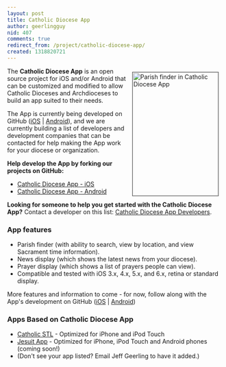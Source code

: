 ```yaml
---
layout: post
title: Catholic Diocese App
author: geerlingguy
nid: 407
comments: true
redirect_from: /project/catholic-diocese-app/
created: 1318820721
---
```

<img src="http://www.opensourcecatholic.com/sites/opensourcecatholic.com/files/project/resources/diocese-app-screenshot.jpg" alt="Parish finder in Catholic Diocese App" width="200" height="288" style="float: right; border-width: 1px; border-color: #555; border-style: solid; margin: 10px;" />The <strong>Catholic Diocese App</strong> is an open source project for iOS and/or Android that can be customized and modified to allow Catholic Dioceses and Archdioceses to build an app suited to their needs.

The App is currently being developed on GitHub (<a href="https://github.com/geerlingguy/Catholic-Diocese-App-iOS">iOS</a> | <a href="https://github.com/geerlingguy/Catholic-Diocese-App-Android">Android</a>), and we are currently building a list of developers and development companies that can be contacted for help making the App work for your diocese or organization.

<strong>Help develop the App by forking our projects on GitHub:</strong>

<ul>
<li><a href="https://github.com/geerlingguy/Catholic-Diocese-App-iOS">Catholic Diocese App - iOS</a></li>
<li><a href="https://github.com/geerlingguy/Catholic-Diocese-App-Android">Catholic Diocese App - Android</a></li>
</ul>

<strong>Looking for someone to help you get started with the Catholic Diocese App?</strong> Contact a developer on this list: <a href="/wiki/catholic-diocese-app/catholic">Catholic Diocese App Developers</a>.

<h3>App features</h3>

<ul>
<li>Parish finder (with ability to search, view by location, and view Sacrament time information).</li>
<li>News display (which shows the latest news from your diocese).</li>
<li>Prayer display (which shows a list of prayers people can view).</li>
<li>Compatible and tested with iOS 3.x, 4.x, 5.x, and 6.x, retina or standard display.</li>
</ul>

More features and information to come - for now, follow along with the App's development on GitHub (<a href="https://github.com/geerlingguy/Catholic-Diocese-App-iOS">iOS</a> | <a href="https://github.com/geerlingguy/Catholic-Diocese-App-Android">Android</a>)

<h3>Apps Based on Catholic Diocese App</h3>

<ul>
<li><a href="http://archstl.org/mobile-app">Catholic STL</a> - Optimized for iPhone and iPod Touch</li>
<li><a href="http://mobile.jesuit.org/">Jesuit App</a> - Optimized for iPhone, iPod Touch and Android phones (coming soon!)</li>
<li>(Don't see your app listed? Email Jeff Geerling to have it added.)</li>
</ul>
